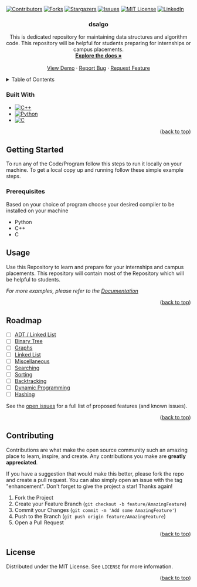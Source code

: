 <a name="readme-top"></a>
[![Contributors][contributors-shield]][contributors-url]
[![Forks][forks-shield]][forks-url]
[![Stargazers][stars-shield]][stars-url]
[![Issues][issues-shield]][issues-url]
[![MIT License][license-shield]][license-url]
[![LinkedIn][linkedin-shield]][linkedin-url]


<h3 align="center">dsalgo</h3>

  <p align="center">
    This is dedicated repository for maintaining data structures and algorithm code. This repository will be helpful for students preparing for internships or campus placements.
    <br />
    <a href="https://github.com/manan-shxrma/dsalgo"><strong>Explore the docs »</strong></a>
    <br />
    <br />
    <a href="https://github.com/manan-shxrma/dsalgo">View Demo</a>
    ·
    <a href="https://github.com/manan-shxrma/dsalgo/issues">Report Bug</a>
    ·
    <a href="https://github.com/manan-shxrma/dsalgo/issues">Request Feature</a>
  </p>
</div>

<!-- TABLE OF CONTENTS -->
<details>
  <summary>Table of Contents</summary>
  <ol>
      <li><a href="#built-with">Built With</a></li>
    <li>
      <a href="#getting-started">Getting Started</a>
      <ul>
        <li><a href="#prerequisites">Prerequisites</a></li>
      </ul>
    </li>
    <li><a href="#usage">Usage</a></li>
    <li><a href="#roadmap">Roadmap</a></li>
    <li><a href="#contributing">Contributing</a></li>
    <li><a href="#license">License</a></li>
  </ol>
</details>

### Built With

* [![C++][C++]][C++-url]
* [![Python][Python]][python-url]
* [![C][C]][C-url]
<p align="right">(<a href="#readme-top">back to top</a>)</p>

<!-- GETTING STARTED -->
## Getting Started

To run any of the Code/Program follow this steps to run it locally on your machine.
To get a local copy up and running follow these simple example steps.

### Prerequisites

Based on your choice of program choose your desired compiler to be installed on your machine
* Python
* C++
* C

## Usage

Use this Repository to learn and prepare for your internships and campus placements. This repository will contain most of the Repository which will be helpful to students.

_For more examples, please refer to the [Documentation](https://github.com/manan-shxrma/dsalgo)_
<p align="right">(<a href="#readme-top">back to top</a>)</p>

<!-- ROADMAP -->
## Roadmap

- [ ] [ADT / Linked List](https://github.com/manan-shxrma/dsalgo/tree/master/Abstract%20Data%20Types%20(ADT)/Linked%20List)
- [ ] [Binary Tree](https://github.com/manan-shxrma/dsalgo/tree/master/Binary%20Tree)
- [ ] [Graphs](https://github.com/manan-shxrma/dsalgo/tree/master/Graphs)
- [ ] [Linked List](https://github.com/manan-shxrma/dsalgo/tree/master/Linked%20List)
- [ ] [Miscellaneous](https://github.com/manan-shxrma/dsalgo/tree/master/Miscellaneous)
- [ ] [Searching](https://github.com/manan-shxrma/dsalgo/tree/master/Searching)
- [ ] [Sorting](https://github.com/manan-shxrma/dsalgo/tree/master/Sorting)
- [ ] [Backtracking](https://github.com/manan-shxrma/dsalgo/tree/master/backtracking)
- [ ] [Dynamic Programming](https://github.com/manan-shxrma/dsalgo/tree/master/dynamicprogramming)
- [ ] [Hashing](https://github.com/manan-shxrma/dsalgo/tree/master/hashing)

See the [open issues](https://github.com/manan-shxrma/dsalgo/issues) for a full list of proposed features (and known issues).
<p align="right">(<a href="#readme-top">back to top</a>)</p>

<!-- CONTRIBUTING -->
## Contributing

Contributions are what make the open source community such an amazing place to learn, inspire, and create. Any contributions you make are **greatly appreciated**.

If you have a suggestion that would make this better, please fork the repo and create a pull request. You can also simply open an issue with the tag "enhancement".
Don't forget to give the project a star! Thanks again!

1. Fork the Project
2. Create your Feature Branch (`git checkout -b feature/AmazingFeature`)
3. Commit your Changes (`git commit -m 'Add some AmazingFeature'`)
4. Push to the Branch (`git push origin feature/AmazingFeature`)
5. Open a Pull Request
<p align="right">(<a href="#readme-top">back to top</a>)</p>

## License

Distributed under the MIT License. See `LICENSE` for more information.
<p align="right">(<a href="#readme-top">back to top</a>)</p>


[contributors-shield]: https://img.shields.io/github/contributors/manan-shxrma/dsalgo.svg?style=for-the-badge
[contributors-url]: https://github.com/manan-shxrma/dsalgo/graphs/contributors
[forks-shield]: https://img.shields.io/github/forks/manan-shxrma/dsalgo.svg?style=for-the-badge
[forks-url]: https://github.com/manan-shxrma/dsalgo/network/members
[stars-shield]: https://img.shields.io/github/stars/manan-shxrma/dsalgo.svg?style=for-the-badge
[stars-url]: https://github.com/manan-shxrma/dsalgo/stargazers
[issues-shield]: https://img.shields.io/github/issues/manan-shxrma/dsalgo.svg?style=for-the-badge
[issues-url]: https://github.com/manan-shxrma/dsalgo/issues
[license-shield]: https://img.shields.io/github/license/manan-shxrma/dsalgo.svg?style=for-the-badge
[license-url]: https://github.com/manan-shxrma/dsalgo/blob/master/LICENSE.txt
[linkedin-shield]: https://img.shields.io/badge/-LinkedIn-black.svg?style=for-the-badge&logo=linkedin&colorB=555
[linkedin-url]: https://linkedin.com/in/manan-shxrma

[C]: https://img.shields.io/badge/C-000000?style=for-the-badge&logo=C&logoColor=white
[C-url]: https://www.cprogramming.com/
[C++]: https://img.shields.io/badge/Cpp-20232A?style=for-the-badge&logo=Cpp&logoColor=61DAFB
[C++-url]: https://isocpp.org/
[Python]: https://img.shields.io/badge/Python-35495E?style=for-the-badge&logo=Python&logoColor=4FC08D
[Python-url]: https://python.org/
